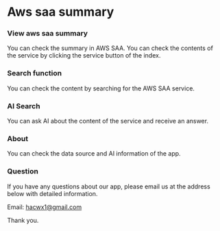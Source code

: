 # Aws saa summary

### View aws saa summary
You can check the summary in AWS SAA.
You can check the contents of the service by clicking the service button of the index.

### Search function
You can check the content by searching for the AWS SAA service.


### AI Search
You can ask AI about the content of the service and receive an answer.

### About
You can check the data source and AI information of the app.

### Question
If you have any questions about our app, please email us at the address below with detailed information.

Email: hacwx1@gmail.com

Thank you.

